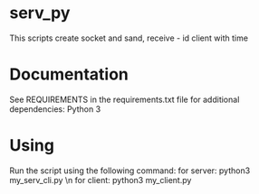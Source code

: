 # serv_py
This scripts create socket and sand, receive - id client with time 
# Documentation
See REQUIREMENTS in the requirements.txt file for additional dependencies: Python 3
# Using
Run the script using the following command:
for server: python3 my_serv_cli.py \n
for client: python3 my_client.py
